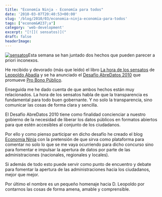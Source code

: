 ```yaml
---
title: "Economía Ninja - Economía para todos"
date: '2010-03-07T20:40:53+00:00'
slug: '/blog/2010/03/economia-ninja-economia-para-todos'
tags: ["econom&#237;a"]
category: 'web-development'
excerpt: "[![]( sensatos)]("
draft: false
headerImage: 
---
```

[![](http://static.squarespace.com/static/5303797ae4b0c6ad9e43f072/5303ce80e4b0400995a883d6/5303cf2ee4b0400995a88ab6/1392758574769/sensatos.png?format=original "sensatos")](http://www.leopoldoabadia.com/viral.php)Esta semana se han juntado dos hechos que pueden parecer a priori inconexos.

He recibido y devorado (más que leído) el libro [La hora de los sensatos](http://www.leopoldoabadia.com/viral.php) de [Leopoldo Abadía](http://www.leopoldoabadia.com/) y se ha anunciado el [Desafío AbreDatos 2010](http://www.abredatos.es/) que promueve [Pro Bono Público](http://blog.probp.org/).

Enseguida me he dado cuenta de que ambos hechos están muy relacionados. La hora de los sensatos habla de que la transparencia es fundamental para todo buen gobernante. Y no solo la transparencia, sino comunicar las cosas de forma clara y sencilla.

El Desafío AbreDatos 2010 tiene como finalidad concienciar a nuestro gobierno de la necesidad de liberar los datos públicos en formatos abiertos para que estén accesibles al conjunto de los ciudadanos.

Por ello y como pienso participar en dicho desafío he creado el blog [Economía Ninja](http://www.economianinja.es) con la pretensión de que sirva como plataforma para comentar no solo lo que se me vaya ocurriendo para dicho concurso sino para fomentar e impulsar la apertura de datos por parte de las administraciones (nacionales, regionales y locales).

Si además de todo esto puede servir como punto de encuentro y debate para fomentar la apertura de las administraciones hacia los ciudadanos, mejor que mejor.

Por último el nombre es un pequeño homenaje hacia D. Leopoldo por contarnos las cosas de forma amena, amable y comprensible.

